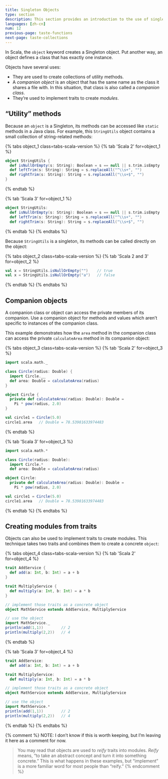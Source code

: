```yaml
---
title: Singleton Objects
type: section
description: This section provides an introduction to the use of singleton objects in Scala 3.
languages: [zh-cn]
num: 12
previous-page: taste-functions
next-page: taste-collections
---
```



In Scala, the `object` keyword creates a Singleton object.
Put another way, an object defines a class that has exactly one instance.

Objects have several uses:

- They are used to create collections of utility methods.
- A _companion object_ is an object that has the same name as the class it shares a file with.
  In this situation, that class is also called a _companion class_.
- They’re used to implement traits to create _modules_.

## “Utility” methods

Because an `object` is a Singleton, its methods can be accessed like `static` methods in a Java class.
For example, this `StringUtils` object contains a small collection of string-related methods:


{% tabs object_1 class=tabs-scala-version %}
{% tab 'Scala 2' for=object_1 %}
```scala
object StringUtils {
  def isNullOrEmpty(s: String): Boolean = s == null || s.trim.isEmpty
  def leftTrim(s: String): String = s.replaceAll("^\\s+", "")
  def rightTrim(s: String): String = s.replaceAll("\\s+$", "")
}
```
{% endtab %}

{% tab 'Scala 3' for=object_1 %}
```scala
object StringUtils:
  def isNullOrEmpty(s: String): Boolean = s == null || s.trim.isEmpty
  def leftTrim(s: String): String = s.replaceAll("^\\s+", "")
  def rightTrim(s: String): String = s.replaceAll("\\s+$", "")
```
{% endtab %}
{% endtabs %}

Because `StringUtils` is a singleton, its methods can be called directly on the object:

{% tabs object_2 class=tabs-scala-version %}
{% tab 'Scala 2 and 3' for=object_2 %}
```scala
val x = StringUtils.isNullOrEmpty("")    // true
val x = StringUtils.isNullOrEmpty("a")   // false
```
{% endtab %}
{% endtabs %}

## Companion objects

A companion class or object can access the private members of its companion.
Use a companion object for methods and values which aren’t specific to instances of the companion class.

This example demonstrates how the `area` method in the companion class can access the private `calculateArea` method in its companion object:

{% tabs object_3 class=tabs-scala-version %}
{% tab 'Scala 2' for=object_3 %}
```scala
import scala.math._

class Circle(radius: Double) {
  import Circle.__
  def area: Double = calculateArea(radius)
}

object Circle {
  private def calculateArea(radius: Double): Double =
    Pi * pow(radius, 2.0)
}

val circle1 = Circle(5.0)
circle1.area   // Double = 78.53981633974483
```
{% endtab %}

{% tab 'Scala 3' for=object_3 %}
```scala
import scala.math.*

class Circle(radius: Double):
  import Circle.*
  def area: Double = calculateArea(radius)

object Circle:
  private def calculateArea(radius: Double): Double =
    Pi * pow(radius, 2.0)

val circle1 = Circle(5.0)
circle1.area   // Double = 78.53981633974483
```
{% endtab %}
{% endtabs %}

## Creating modules from traits

Objects can also be used to implement traits to create modules.
This technique takes two traits and combines them to create a concrete `object`:

{% tabs object_4 class=tabs-scala-version %}
{% tab 'Scala 2' for=object_4 %}
```scala
trait AddService {
  def add(a: Int, b: Int) = a + b
}

trait MultiplyService {
  def multiply(a: Int, b: Int) = a * b
}

// implement those traits as a concrete object
object MathService extends AddService, MultiplyService

// use the object
import MathService._
println(add(1,1))        // 2
println(multiply(2,2))   // 4
```
{% endtab %}

{% tab 'Scala 3' for=object_4 %}
```scala
trait AddService:
  def add(a: Int, b: Int) = a + b

trait MultiplyService:
  def multiply(a: Int, b: Int) = a * b

// implement those traits as a concrete object
object MathService extends AddService, MultiplyService

// use the object
import MathService.*
println(add(1,1))        // 2
println(multiply(2,2))   // 4
```
{% endtab %}
{% endtabs %}

{% comment %}
NOTE: I don’t know if this is worth keeping, but I’m leaving it here as a comment for now.

> You may read that objects are used to _reify_ traits into modules.
> _Reify_ means, “to take an abstract concept and turn it into something concrete.” This is what happens in these examples, but “implement” is a more familiar word for most people than “reify.”
{% endcomment %}
